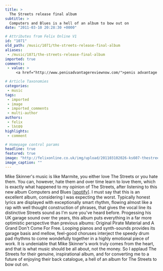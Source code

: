 ```yaml
---
title: >
  The Streets release final album
subtitle: >
  Computers and Blues is a hell of an album to bow out on
date: "2011-03-10 20:28:30 +0000"

# Attributes from Felix Online V1
id: "1071"
old_path: /music/1071/the-streets-release-final-album
aliases:
 - /music/1071/the-streets-release-final-album
imported: true
comments:
 - value: >
     <a href="http://www.penisadvantagereviewnow.com/">penis advantage system</a>,<a href="http://bit.ly/fGJKo8">pro penis advantage</a>,<a href="http://bit.ly/fGJKo8">is penis advantage a scam <br>penis advantage download</a>,<a href="http://bit.ly/gLtbiu"> permanent male enhancement exercises</a>,<a href="http://bit.ly/gLtbiu"> fast male enhancement</a>,<a href="http://bit.ly/fGJKo8">penis advantage</a>,<a href="http://bit.ly/fGJKo8">penis advantage reviews</a>,<a href="http://bit.ly/fGJKo8">penis advantage.com</a>,<a href="http://bit.ly/fGJKo8">penis advantage exercisespenis advantage</a>,<a href="http://bit.ly/fGJKo8">penis advantage program</a>,<a href="http://bit.ly/fGJKo8">penis advantage system</a>,<a href="http://bit.ly/fGJKo8">penis advantage</a>,<a href="http://bit.ly/fGJKo8">pro penis advantage</a>,<a href="http://bit.ly/fGJKo8">penis advantage</a>,<a href="http://bit.ly/fGJKo8">free penis advantage</a>,<a href="http://bit.ly/fGJKo8">penis advantage</a>,<a href="http://bit.ly/fGJKo8">does penis advantage really work</a>,<a href=""></a>

# Article Taxonomies
categories:
 - music
tags:
 - imported
 - image
 - imported_comments
 - multi-author
authors:
 - felix
 - lht09
highlights:
 - comment

# Homepage control params
headline: true
featured: true
image: "http://felixonline.co.uk/img/upload/201103102026-ks607-thestree.jpg"
image_caption: ""
---
```


Mike Skinner's music is like Marmite, you either love The Streets or you hate them. You can, however, hate them and over time learn to love them, which is exactly what happened to my opinion of The Streets, after listening to this new album Computers and Blues [[spotify](http://open.spotify.com/album/25ngUlBEwEk6ABTtwZk90B)]. I must say that this is an excellent album, considering I was expecting the worst. Typically honest lyrics are displayed with exceptionally smart rhythm, flowing almost like a rap with well thought construction of phrases, that gives the vocal line its distinctive Streets sound as I'm sure you've heard before. Progessing his UK garage sound over the years, this album puts everything in a far more optimistic perspective than previous albums: Original Pirate Material and A Grand Don't Come For Free. Looping pianos and synth-sounds provides its garage basis and mellow, feel-good choruses interject the speedy drum pad rhythms to come wondefully together in a highly emotional piece of work. It is undeniable that Mike Skinner's work truly comes from the heart, and that is what music should be all about, not the money. So I applaud The Streets for their genuine, inspirational album, and for converting me to a future of enjoying their back catalogue, a hell of an album for The Streets to bow out on.
